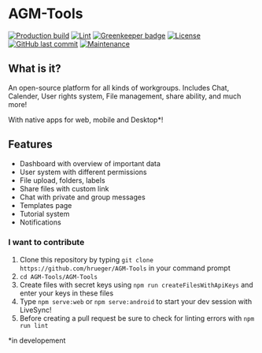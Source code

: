 # AGM-Tools

[![Production build](https://github.com/hrueger/AGM-Tools/workflows/Build/badge.svg)](https://github.com/hrueger/AGM-Tools/actions)
[![Lint](https://github.com/hrueger/AGM-Tools/workflows/Lint/badge.svg)](https://github.com/hrueger/AGM-Tools/actions)
[![Greenkeeper badge](https://badges.greenkeeper.io/hrueger/AGM-Tools.svg)](https://greenkeeper.io/)
[![License](https://img.shields.io/badge/License-MIT-blue)](./LICENSE.md)
[![GitHub last commit](https://img.shields.io/github/last-commit/hrueger/AGM-Tools?color=brightgreen)](https://github.com/hrueger/AGM-Tools/commits)
[![Maintenance](https://img.shields.io/maintenance/yes/2019)](https://github.com/hrueger/AGM-Tools/commits)


## What is it?
An open-source platform for all kinds of workgroups. Includes Chat, Calender, User rights system, File management, share ability, and much more!

With native apps for web, mobile and Desktop*!

## Features
* Dashboard with overview of important data
* User system with different permissions
* File upload, folders, labels
* Share files with custom link
* Chat with private and group messages
* Templates page
* Tutorial system
* Notifications

### I want to contribute
1. Clone this repository by typing `git clone https://github.com/hrueger/AGM-Tools` in your command prompt
2. `cd AGM-Tools/AGM-Tools`
3. Create files with secret keys using `npm run createFilesWithApiKeys` and enter your keys in these files
4. Type `npm serve:web` or `npm serve:android` to start your dev session with LiveSync!
5. Before creating a pull request be sure to check for linting errors with `npm run lint`

*in developement